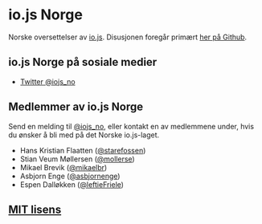 # io.js Norge

Norske oversettelser av [io.js](https://iojs.org/). Disusjonen foregår primært
[her på Github](https://github.com/iojs/iojs-no/issues).

## io.js Norge på sosiale medier

* [Twitter @iojs_no](https://twitter.com/iojs_no)

## Medlemmer av io.js Norge

Send en melding til [@iojs_no](https://twitter.com/iojs_no), eller kontakt en av
medlemmene under, hvis du ønsker å bli med på det Norske io.js-laget.

* Hans Kristian Flaatten ([@starefossen](https://github.com/starefossen))
* Stian Veum Møllersen ([@mollerse](https://github.com/mollerse))
* Mikael Brevik ([@mikaelbr](https://github.com/mikaelbr))
* Asbjorn Enge ([@asbjornenge](https://github.com/asbjornenge))
* Espen Dalløkken ([@leftieFriele](https://github.com/leftieFriele))

## [MIT lisens](https://github.com/iojs/iojs-no/blob/master/LICENSE)

